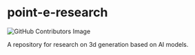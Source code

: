 # point-e-research
![GitHub Contributors Image](https://contrib.rocks/image?repo=matteturtle09/point-e-research)

A repository for research on 3d generation based on AI models.
